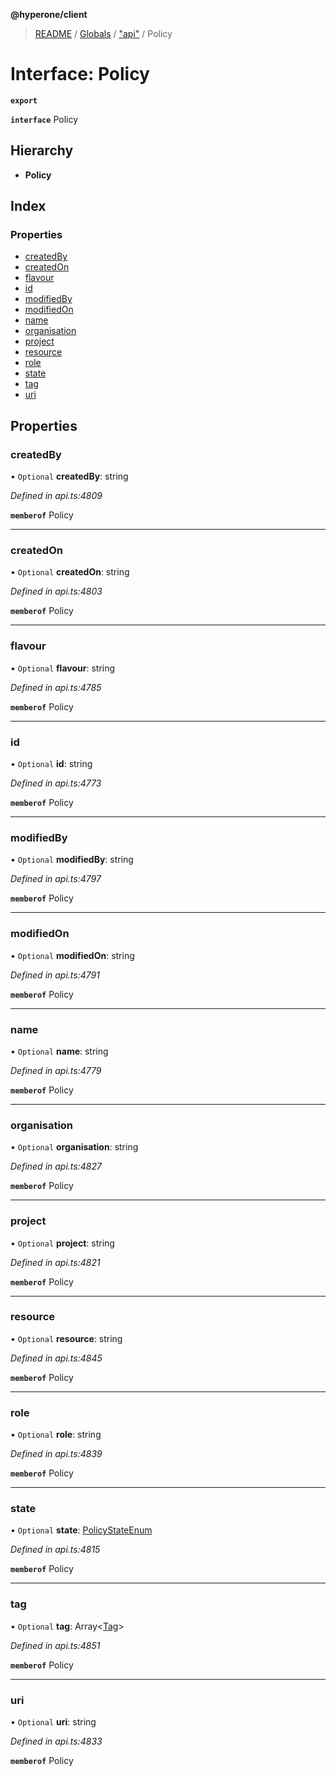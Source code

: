 **@hyperone/client**

> [README](../README.md) / [Globals](../globals.md) / ["api"](../modules/_api_.md) / Policy

# Interface: Policy

**`export`** 

**`interface`** Policy

## Hierarchy

* **Policy**

## Index

### Properties

* [createdBy](_api_.policy.md#createdby)
* [createdOn](_api_.policy.md#createdon)
* [flavour](_api_.policy.md#flavour)
* [id](_api_.policy.md#id)
* [modifiedBy](_api_.policy.md#modifiedby)
* [modifiedOn](_api_.policy.md#modifiedon)
* [name](_api_.policy.md#name)
* [organisation](_api_.policy.md#organisation)
* [project](_api_.policy.md#project)
* [resource](_api_.policy.md#resource)
* [role](_api_.policy.md#role)
* [state](_api_.policy.md#state)
* [tag](_api_.policy.md#tag)
* [uri](_api_.policy.md#uri)

## Properties

### createdBy

• `Optional` **createdBy**: string

*Defined in api.ts:4809*

**`memberof`** Policy

___

### createdOn

• `Optional` **createdOn**: string

*Defined in api.ts:4803*

**`memberof`** Policy

___

### flavour

• `Optional` **flavour**: string

*Defined in api.ts:4785*

**`memberof`** Policy

___

### id

• `Optional` **id**: string

*Defined in api.ts:4773*

**`memberof`** Policy

___

### modifiedBy

• `Optional` **modifiedBy**: string

*Defined in api.ts:4797*

**`memberof`** Policy

___

### modifiedOn

• `Optional` **modifiedOn**: string

*Defined in api.ts:4791*

**`memberof`** Policy

___

### name

• `Optional` **name**: string

*Defined in api.ts:4779*

**`memberof`** Policy

___

### organisation

• `Optional` **organisation**: string

*Defined in api.ts:4827*

**`memberof`** Policy

___

### project

• `Optional` **project**: string

*Defined in api.ts:4821*

**`memberof`** Policy

___

### resource

• `Optional` **resource**: string

*Defined in api.ts:4845*

**`memberof`** Policy

___

### role

• `Optional` **role**: string

*Defined in api.ts:4839*

**`memberof`** Policy

___

### state

• `Optional` **state**: [PolicyStateEnum](../enums/_api_.policystateenum.md)

*Defined in api.ts:4815*

**`memberof`** Policy

___

### tag

• `Optional` **tag**: Array\<[Tag](_api_.tag.md)>

*Defined in api.ts:4851*

**`memberof`** Policy

___

### uri

• `Optional` **uri**: string

*Defined in api.ts:4833*

**`memberof`** Policy
